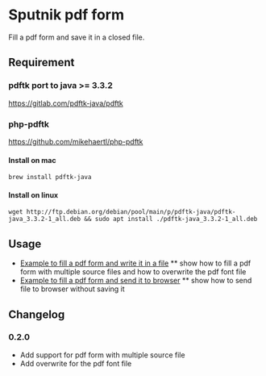 # Sputnik pdf form

Fill a pdf form and save it in a closed file.

## Requirement

### pdftk port to java >= 3.3.2

https://gitlab.com/pdftk-java/pdftk

### php-pdftk

https://github.com/mikehaertl/php-pdftk

#### Install on mac

```brew install pdftk-java```

#### Install on linux

```wget http://ftp.debian.org/debian/pool/main/p/pdftk-java/pdftk-java_3.3.2-1_all.deb && sudo apt install ./pdftk-java_3.3.2-1_all.deb```

## Usage

* [Example to fill a pdf form and write it in a file](./example/fillFormAndSavePdf.php)
** show how to fill a pdf form with multiple source files and how to overwrite the pdf font file
* [Example to fill a pdf form and send it to browser](./example/fillFormAndSendToBrowser.php)
** show how to send file to browser without saving it

## Changelog

### 0.2.0

* Add support for pdf form with multiple source file
* Add overwrite for the pdf font file
